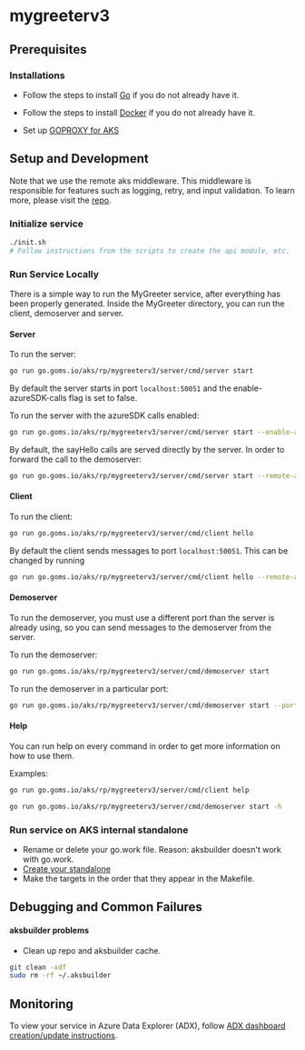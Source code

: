 # mygreeterv3



## Prerequisites

### Installations
- Follow the steps to install [Go](https://go.dev/doc/install) if you do not already have it.

- Follow the steps to install [Docker](https://docs.docker.com/engine/install/) if you do not already have it.

- Set up [GOPROXY for AKS](https://dev.azure.com/msazure/CloudNativeCompute/_wiki/wikis/CloudNativeCompute.wiki/190872/aks-go-proxy)



## Setup and Development

Note that we use the remote aks middleware. This middleware is responsible for features such as logging, retry, and input validation. To learn more, please visit the [repo](https://github.com/Azure/aks-middleware/tree/main).

### Initialize service

```bash
./init.sh
# Follow instructions from the scripts to create the api module, etc.
```

### Run Service Locally

There is a simple way to run the MyGreeter service, after everything has been properly generated. Inside the MyGreeter directory, you can run the client, demoserver and server.

#### Server

To run the server:

```bash
go run go.goms.io/aks/rp/mygreeterv3/server/cmd/server start 
```

By default the server starts in port `localhost:50051` and the enable-azureSDK-calls flag is set to false.

To run the server with the azureSDK calls enabled:

```bash
go run go.goms.io/aks/rp/mygreeterv3/server/cmd/server start --enable-azureSDK-calls true --subscription-id <sub_id>
```

By default, the sayHello calls are served directly by the server. In order to forward the call to the demoserver:

```bash
go run go.goms.io/aks/rp/mygreeterv3/server/cmd/server start --remote-addr <remote_addr>
```

#### Client

To run the client:

```bash
go run go.goms.io/aks/rp/mygreeterv3/server/cmd/client hello
```

By default the client sends messages to port `localhost:50051`. This can be changed by running

```bash
go run go.goms.io/aks/rp/mygreeterv3/server/cmd/client hello --remote-addr <remote_addr>
```

#### Demoserver

To run the demoserver, you must use a different port than the server is already using, so you can send messages to the demoserver from the server.

To run the demoserver:

```bash
go run go.goms.io/aks/rp/mygreeterv3/server/cmd/demoserver start
```

To run the demoserver in a particular port:

```bash
go run go.goms.io/aks/rp/mygreeterv3/server/cmd/demoserver start --port <local_port>
```

#### Help

You can run help on every command in order to get more information on how to use them.

Examples:

```bash
go run go.goms.io/aks/rp/mygreeterv3/server/cmd/client help

go run go.goms.io/aks/rp/mygreeterv3/server/cmd/demoserver start -h
```


### Run service on AKS internal standalone

- Rename or delete your go.work file. Reason: aksbuilder doesn't work with go.work.
- [Create your standalone](https://dev.azure.com/msazure/CloudNativeCompute/_wiki/wikis/CloudNativeCompute.wiki/54089/Standalone-Environment-Usage)
- Make the targets in the order that they appear in the Makefile.

## Debugging and Common Failures


#### aksbuilder problems

- Clean up repo and aksbuilder cache.

```bash
git clean -xdf
sudo rm -rf ~/.aksbuilder 
```

## Monitoring

To view your service in Azure Data Explorer (ADX), follow [ADX dashboard creation/update instructions](server/monitoring/README.md).